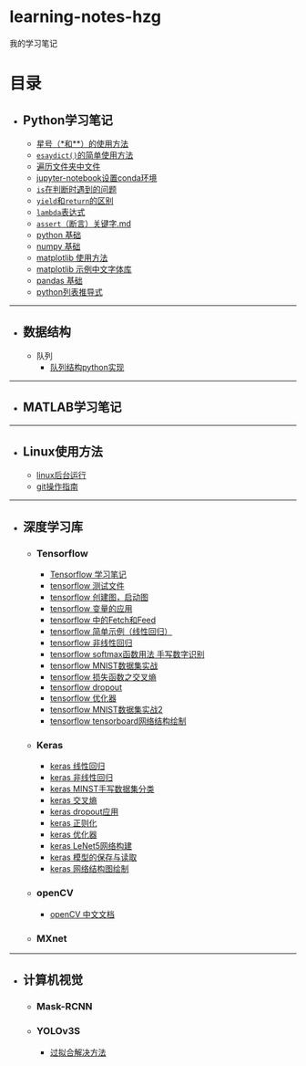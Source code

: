 # learning-notes-hzg
我的学习笔记

# 目录
* ## Python学习笔记
    * [星号（\*和**）的使用方法](python/python中easydict的使用.md)
    * [`esaydict()`的简单使用方法](python/python中星号的用法.md)
    * [遍历文件夹中文件](python/python遍历文件夹中文件.md)
    * [jupyter-notebook设置conda环境](python/jupyter-notebook设置conda环境.md)
    * [`is`在判断时遇到的问题](python/is在判断时遇到的问题.md)
    * [`yield`和`return`的区别](python/yield和return的区别.md)
    * [`lambda`表达式](python/lambda表达式.md)
    * [`assert`（断言）关键字.md](python/assert（断言）关键字.md)
    * [python 基础](python/1-python基础.ipynb)
    * [numpy 基础](python/2-numpy基础.ipynb)
    * [matplotlib 使用方法](python/3-matplotlib的使用方法.ipynb)
    * [matplotlib 示例中文字体库](python/SimHei.ttf)
    * [pandas 基础](python/4-pandas基础.ipynb)
    * [python列表推导式](python/Python列表推导式.md)
---
* ## 数据结构
    * 队列
        * [队列结构python实现](data-structure/Queue/queue.py)
---
* ## MATLAB学习笔记
---
* ## Linux使用方法
    * [linux后台运行](linux/linux后台运行.md)
    * [git操作指南](linux/git操作指南.md)
---
* ## 深度学习库
    * ### Tensorflow
        * [Tensorflow 学习笔记](deep-learning-library/tensorflow/tensorflow-学习笔记.md)
        * [tensorflow 测试文件](deep-learning-library/tensorflow/tensorflow-0.0-test.py)
        * [tensorflow 创建图，启动图](deep-learning-library/tensorflow/tensorflow-2.1-start.py)
        * [tensorflow 变量的应用](deep-learning-library/tensorflow/tensorflow-2.2-start.py)
        * [tensorflow 中的Fetch和Feed](deep-learning-library/tensorflow/tensorflow-2.3-start.py)
        * [tensorflow 简单示例（线性回归）](deep-learning-library/tensorflow/tensorflow-2.4-start.py)
        * [tensorflow 非线性回归](deep-learning-library/tensorflow/tensorflow-3.1.py)
        * [tensorflow softmax函数用法 手写数字识别](deep-learning-library/tensorflow/tensorflow-3.2.py)
        * [tensorflow MNIST数据集实战](deep-learning-library/tensorflow/tensorflow-3.3.py)
        * [tensorflow 损失函数之交叉熵](deep-learning-library/tensorflow/tensorflow-4.1.py)
        * [tensorflow dropout](deep-learning-library/tensorflow/tensorflow-4.2.py)
        * [tensorflow 优化器](deep-learning-library/tensorflow/tensorflow-4.3.py)
        * [tensorflow MNIST数据集实战2](deep-learning-library/tensorflow/tensorflow-4.4-work.py)
        * [tensorflow tensorboard网络结构绘制](deep-learning-library/tensorflow/tensorflow-5.1.py)
    * ### Keras
        * [keras 线性回归](deep-learning-library/keras/1_line_regression.py)
        * [keras 非线性回归](deep-learning-library/keras/2_nonlinear_regression.py)
        * [keras MINST手写数据集分类](deep-learning-library/keras/3_MNISTdateset_classification.py)
        * [keras 交叉熵](deep-learning-library/keras/4_cross_entropy.py)
        * [keras dropout应用](deep-learning-library/keras/5_dropout.py)
        * [keras 正则化](deep-learning-library/keras/6_regularization.py)
        * [keras 优化器](deep-learning-library/keras/7_optimizer.py)
        * [keras LeNet5网络构建](deep-learning-library/keras/8_LeNet.py)
        * [keras 模型的保存与读取](deep-learning-library/keras/9_load_model.py)
        * [keras 网络结构图绘制](deep-learning-library/keras/10_draw_network_structure.py)
    * ### openCV
        * [openCV 中文文档](deep-learning-library/openCV/OpenCV中文文档.pdf)
    * ### MXnet
---
* ## 计算机视觉
    * ### Mask-RCNN
    * ### YOLOv3S
        * [过拟合解决方法](CV-nets/过拟合解决方法.md)
